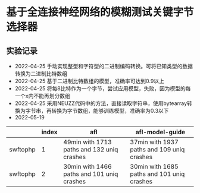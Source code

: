 # 基于全连接神经网络的模糊测试关键字节选择器

## 实验记录

* 2022-04-25 手动实现整型和字符型的二进制编码转换。可将已知类型的数据转换为二进制比特数组
* 2022-04-25 基于二进制比特数组的模型，准确率可达到0.9以上
* 2022-04-25 将每8比特作为一个字节，尝试应用模型，失败，因为模型的每一个x内不能再划分数组
* 2022-04-25 采用NEUZZ代码中的方法，直接读取字符串，使用bytearray转换为字节串，再转换为字节数组，能够训练模型，准确率为0.3以下
* 2022-05-19

|          | index | afl                                        | afl-model-guide                            |
|----------|-------|--------------------------------------------|--------------------------------------------|
| swftophp | 1     | 49min with 1713 paths and 132 uniq crashes | 37min with 1937 paths and 109 uniq crashes |
| swftophp | 2     | 30min with 1466 paths and 101 uniq crashes | 30min with 1685 paths and 101 uniq crashes |